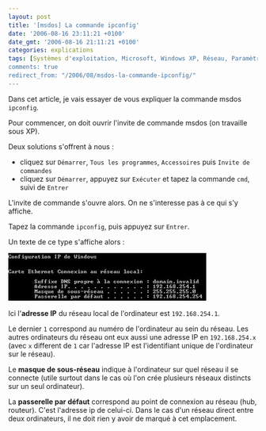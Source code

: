 ```yaml
---
layout: post
title: '[msdos] La commande ipconfig'
date: '2006-08-16 23:11:21 +0100'
date_gmt: '2006-08-16 21:11:21 +0100'
categories: explications
tags: [Systèmes d'exploitation, Microsoft, Windows XP, Réseau, Paramètres, Configuration, ip, Wifi]
comments: true
redirect_from: "/2006/08/msdos-la-commande-ipconfig/"
---
```

Dans cet article, je vais essayer de vous expliquer la commande msdos `ipconfig`.

Pour commencer, on doit ouvrir l'invite de commande msdos (on travaille sous XP).

Deux solutions s'offrent à nous :

 * cliquez sur `Démarrer`, `Tous les programmes`, `Accessoires` puis `Invite de commandes`
 * cliquez sur `Démarrer`, appuyez sur `Exécuter` et tapez la commande `cmd`, suivi de `Entrer`

L'invite de commande s'ouvre alors. On ne s'interesse pas à ce qui s'y affiche.

Tapez la commande `ipconfig`, puis appuyez sur `Entrer`.

Un texte de ce type s'affiche alors :

[![ipconfig windows XP](/images/posts/2006-08-16-msdos-la-commande-ipconfig/01.jpg)](/images/posts/2006-08-16-msdos-la-commande-ipconfig/01.jpg)

Ici l'**adresse IP** du réseau local de l'ordinateur est `192.168.254.1`.

Le dernier `1` correspond au numéro de l'ordinateur au sein du réseau. Les autres ordinateurs du réseau ont eux aussi une adresse IP en `192.168.254.x` (avec `x` different de `1` car l'adresse IP est l'identifiant unique de l'ordinateur sur le réseau).

Le **masque de sous-réseau** indique à l'ordinateur sur quel réseau il se connecte (utile surtout dans le cas où l'on crée plusieurs réseaux distincts sur un seul ordinateur).

La **passerelle par défaut** correspond au point de connexion au réseau (hub, routeur). C'est l'adresse ip de celui-ci. Dans le cas d'un réseau direct entre deux ordinateurs, il ne doit rien y avoir de marqué à cet emplacement.
